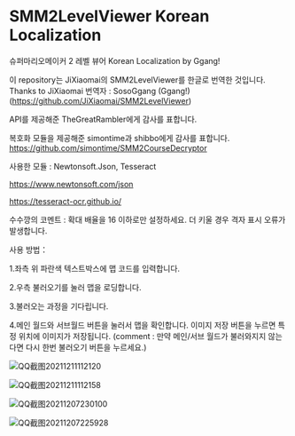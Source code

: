# SMM2LevelViewer Korean Localization
슈퍼마리오메이커 2 레벨 뷰어 Korean Localization by Ggang!

이 repository는 JiXiaomai의 SMM2LevelViewer를 한글로 번역한 것입니다. Thanks to JiXiaomai
번역자 : SosoGgang (Ggang!)
(https://github.com/JiXiaomai/SMM2LevelViewer)

API를 제공해준 TheGreatRambler에게 감사를 표합니다.

복호화 모듈을 제공해준 simontime과 shibbo에게 감사를 표합니다.
https://github.com/simontime/SMM2CourseDecryptor

사용한 모듈 : Newtonsoft.Json, Tesseract

https://www.newtonsoft.com/json

https://tesseract-ocr.github.io/

수수깡의 코멘트 : 확대 배율을 16 이하로만 설정하세요. 더 키울 경우 격자 표시 오류가 발생합니다.

사용 방법：

1.좌측 위 파란색 텍스트박스에 맵 코드를 입력합니다.

2.우측 불러오기를 눌러 맵을 로딩합니다.

3.불러오는 과정을 기다립니다.

4.메인 월드와 서브월드 버튼을 눌러서 맵을 확인합니다. 이미지 저장 버튼을 누르면 특정 위치에 이미지가 저장됩니다. 
(comment : 만약 메인/서브 월드가 불러와지지 않는다면 다시 한번 불러오기 버튼을 누르세요.)

![QQ截图20211211112120](https://user-images.githubusercontent.com/20100838/145671934-b4d6f2e5-6e12-49d6-a793-984fbd16ad12.jpg)

![QQ截图20211211112158](https://user-images.githubusercontent.com/20100838/145671936-6994d302-0cf4-4307-8066-2ac8a0090693.jpg)

![QQ截图20211207230100](https://user-images.githubusercontent.com/20100838/145671941-15b4b5fb-b5dd-4040-8c44-965a58c76a8f.jpg)

![QQ截图20211207225928](https://user-images.githubusercontent.com/20100838/145671944-a039ddfa-63af-465d-9c9a-81353971fd92.jpg)
